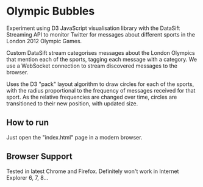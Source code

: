 Olympic Bubbles
===

Experiment using D3 JavaScript visualisation library with the DataSift Streaming API
to monitor Twitter for messages about different sports in the London 2012 Olympic Games.

Custom DataSift stream categorises messages about the London Olympics that mention each of the sports,
tagging each message with a category. We use a WebSocket connection to stream discovered messages to the browser.

Uses the D3 "pack" layout algorithm to draw circles for each of the sports, with the radius proportional
to the frequency of messages received for that sport. As the relative frequencies are changed over time,
circles are transitioned to their new position, with updated size.

How to run
--

Just open the "index.html" page in a modern browser.

Browser Support
--

Tested in latest Chrome and Firefox. Definitely won't work in Internet Explorer 6, 7, 8...
